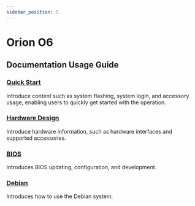 ```yaml
---
sidebar_position: 5
---
```


# Orion O6

## Documentation Usage Guide

### [Quick Start](/orion/o6/getting-started)

Introduce content such as system flashing, system login, and accessory usage, enabling users to quickly get started with the operation.

### [Hardware Design](/orion/o6/hardware-design)

Introduce hardware information, such as hardware interfaces and supported accessories.

### [BIOS](/orion/o6/bios)

Introduces BIOS updating, configuration, and development.

### [Debian](/orion/o6/debian)

Introduces how to use the Debian system.
